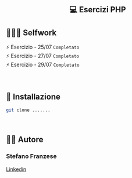 
<!-- tag line -->
<h2 align='center'> 💻 Esercizi PHP </h2>


## 👨🏻‍🎓 Selfwork

⚡ Esercizio - 25/07 `Completato` <br>
⚡ Esercizio - 27/07 `Completato` <br>
⚡ Esercizio - 29/07 `Completato` <br>

<br/>




## 🔧 Installazione
```bash
git clone .......
```
<br/>




## 👨‍💻 Autore

### Stefano Franzese

[Linkedin](https://www.linkedin.com/in/stefano-franzese-ab3684276/)

<br/>

